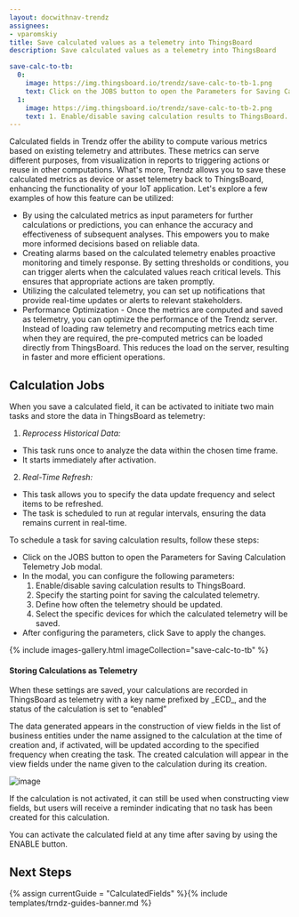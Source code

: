 ```yaml
---
layout: docwithnav-trendz
assignees:
- vparomskiy
title: Save calculated values as a telemetry into ThingsBoard
description: Save calculated values as a telemetry into ThingsBoard

save-calc-to-tb:
  0:
    image: https://img.thingsboard.io/trendz/save-calc-to-tb-1.png
    text: Click on the JOBS button to open the Parameters for Saving Calculation Telemetry Job modal.
  1: 
    image: https://img.thingsboard.io/trendz/save-calc-to-tb-2.png
    text: 1. Enable/disable saving calculation results to ThingsBoard. 2. Specify the starting point for saving the calculated telemetry. 3. Define how often the telemetry should be updated. 4. Select the specific devices for which the calculated telemetry will be saved.
---
```


Calculated fields in Trendz offer the ability to compute various metrics based on existing telemetry and attributes.
These metrics can serve different purposes, from visualization in reports to triggering actions or reuse in other computations.
What's more, Trendz allows you to save these calculated metrics as device or asset telemetry back to ThingsBoard, enhancing the functionality of your IoT application.
Let's explore a few examples of how this feature can be utilized:

* By using the calculated metrics as input parameters for further calculations or predictions, you can enhance the accuracy and effectiveness of subsequent analyses.
  This empowers you to make more informed decisions based on reliable data.
* Creating alarms based on the calculated telemetry enables proactive monitoring and timely response.
  By setting thresholds or conditions, you can trigger alerts when the calculated values reach critical levels. This ensures that appropriate actions are taken promptly.
* Utilizing the calculated telemetry, you can set up notifications that provide real-time updates or alerts to relevant stakeholders.
* Performance Optimization - Once the metrics are computed and saved as telemetry, you can optimize the performance of the Trendz server.
  Instead of loading raw telemetry and recomputing metrics each time when they are required, the pre-computed metrics can be loaded directly from ThingsBoard.
  This reduces the load on the server, resulting in faster and more efficient operations.

## Calculation Jobs

When you save a calculated field, it can be activated to initiate two main tasks and store the data in ThingsBoard as telemetry:
1. *Reprocess Historical Data:*
* This task runs once to analyze the data within the chosen time frame.
* It starts immediately after activation.
2. *Real-Time Refresh:*
* This task allows you to specify the data update frequency and select items to be refreshed.
* The task is scheduled to run at regular intervals, ensuring the data remains current in real-time.

To schedule a task for saving calculation results, follow these steps:
* Click on the JOBS button to open the Parameters for Saving Calculation Telemetry Job modal.
* In the modal, you can configure the following parameters:
  1. Enable/disable saving calculation results to ThingsBoard.
  2. Specify the starting point for saving the calculated telemetry.
  3. Define how often the telemetry should be updated.
  4. Select the specific devices for which the calculated telemetry will be saved.
* After configuring the parameters, click Save to apply the changes.

{% include images-gallery.html imageCollection="save-calc-to-tb" %}

#### Storing Calculations as Telemetry

When these settings are saved, your calculations are recorded in ThingsBoard as telemetry with a key name prefixed by \_ECD_, and the status of the calculation is set to “enabled”

The data generated appears in the construction of view fields in the list of business entities under the name assigned to the calculation at the time of creation and,
if activated, will be updated according to the specified frequency when creating the task. The created calculation will appear in the view fields under the name given to the calculation during its creation.

![image](https://img.thingsboard.io/trendz/name-calculation-field.png)

If the calculation is not activated, it can still be used when constructing view fields, but users will receive a reminder indicating that no task has been created for this calculation.

You can activate the calculated field at any time after saving by using the ENABLE button.



## Next Steps

{% assign currentGuide = "CalculatedFields" %}{% include templates/trndz-guides-banner.md %}

